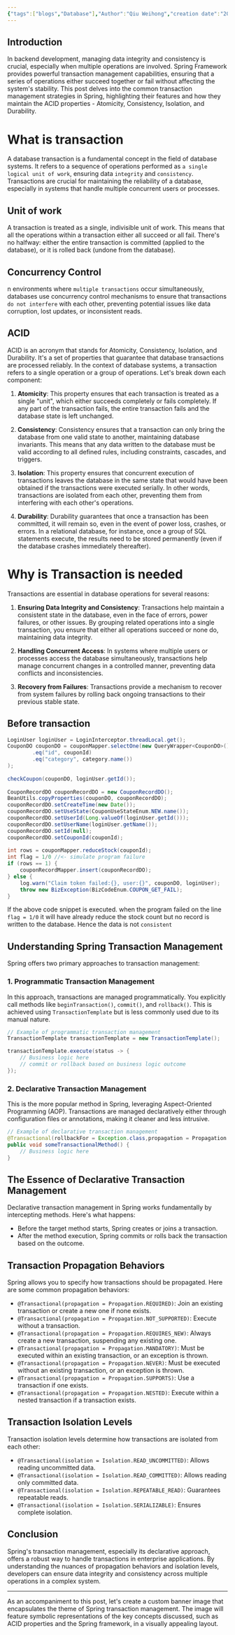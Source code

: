 ```yaml
---
{"tags":["blogs","Database"],"Author":"Qiu Weihong","creation date":"2023-11-12 20:18","modification date":"Sunday 12th November 2023 20:18:33","publish":null,"priority":null,"topics":["Backend Essential"],"banner":"https://infitniteloop.s3.ap-southeast-1.amazonaws.com/banner/db-transaction.png","dg-publish":true,"permalink":"/blogs/backend-development-essentials/a-guide-to-database-transaction/","dgPassFrontmatter":true,"created":"2023-11-12T20:18:33.000+08:00","updated":"2023-11-20T11:21:05.000+08:00"}
---
```



## Introduction

In backend development, managing data integrity and consistency is crucial, especially when multiple operations are involved. Spring Framework provides powerful transaction management capabilities, ensuring that a series of operations either succeed together or fail without affecting the system's stability. This post delves into the common transaction management strategies in Spring, highlighting their features and how they maintain the ACID properties - Atomicity, Consistency, Isolation, and Durability.

# What is transaction
A database transaction is a fundamental concept in the field of database systems. It refers to a sequence of operations performed as `a single logical unit of work`, ensuring data `integrity` and `consistency`. Transactions are crucial for maintaining the reliability of a database, especially in systems that handle multiple concurrent users or processes.
## Unit of work
A transaction is treated as a single, indivisible unit of work. This means that all the operations within a transaction either all succeed or all fail. There's no halfway: either the entire transaction is committed (applied to the database), or it is rolled back (undone from the database).

## Concurrency Control
n environments where `multiple transactions` occur simultaneously, databases use concurrency control mechanisms to ensure that transactions `do not interfere` with each other, preventing potential issues like data corruption, lost updates, or inconsistent reads.
## ACID
ACID is an acronym that stands for Atomicity, Consistency, Isolation, and Durability. It's a set of properties that guarantee that database transactions are processed reliably. In the context of database systems, a transaction refers to a single operation or a group of operations. Let's break down each component:

1. **Atomicity**: This property ensures that each transaction is treated as a single "unit", which either succeeds completely or fails completely. If any part of the transaction fails, the entire transaction fails and the database state is left unchanged.
    
2. **Consistency**: Consistency ensures that a transaction can only bring the database from one valid state to another, maintaining database invariants. This means that any data written to the database must be valid according to all defined rules, including constraints, cascades, and triggers.
    
3. **Isolation**: This property ensures that concurrent execution of transactions leaves the database in the same state that would have been obtained if the transactions were executed serially. In other words, transactions are isolated from each other, preventing them from interfering with each other's operations.
    
4. **Durability**: Durability guarantees that once a transaction has been committed, it will remain so, even in the event of power loss, crashes, or errors. In a relational database, for instance, once a group of SQL statements execute, the results need to be stored permanently (even if the database crashes immediately thereafter).
# Why is Transaction is needed
Transactions are essential in database operations for several reasons:

1. **Ensuring Data Integrity and Consistency**: Transactions help maintain a consistent state in the database, even in the face of errors, power failures, or other issues. By grouping related operations into a single transaction, you ensure that either all operations succeed or none do, maintaining data integrity.
    
2. **Handling Concurrent Access**: In systems where multiple users or processes access the database simultaneously, transactions help manage concurrent changes in a controlled manner, preventing data conflicts and inconsistencies.
    
3. **Recovery from Failures**: Transactions provide a mechanism to recover from system failures by rolling back ongoing transactions to their previous stable state.
## Before transaction
```java
LoginUser loginUser = LoginInterceptor.threadLocal.get();  
CouponDO couponDO = couponMapper.selectOne(new QueryWrapper<CouponDO>()  
        .eq("id", couponId)  
        .eq("category", category.name())  
);  
  
checkCoupon(couponDO, loginUser.getId());  
  
CouponRecordDO couponRecordDO = new CouponRecordDO();  
BeanUtils.copyProperties(couponDO, couponRecordDO);  
couponRecordDO.setCreateTime(new Date());  
couponRecordDO.setUseState(CouponUseStateEnum.NEW.name());  
couponRecordDO.setUserId(Long.valueOf(loginUser.getId()));  
couponRecordDO.setUserName(loginUser.getName());  
couponRecordDO.setId(null);  
couponRecordDO.setCouponId(couponId);  
  
int rows = couponMapper.reduceStock(couponId);  
int flag = 1/0 //<- simulate program failure
if (rows == 1) {  
    couponRecordMapper.insert(couponRecordDO);  
} else {  
    log.warn("Claim token failed:{}, user:{}", couponDO, loginUser);  
    throw new BizException(BizCodeEnum.COUPON_GET_FAIL);  
}
```
If the above code snippet is executed. when the program failed on the line `flag = 1/0` it will have already reduce the stock count but no record is written to the database. Hence the data is not `consistent`


## Understanding Spring Transaction Management

Spring offers two primary approaches to transaction management:

### 1. **Programmatic Transaction Management**

In this approach, transactions are managed programmatically. You explicitly call methods like `beginTransaction()`, `commit()`, and `rollback()`. This is achieved using `TransactionTemplate` but is less commonly used due to its manual nature.

```java
// Example of programmatic transaction management
TransactionTemplate transactionTemplate = new TransactionTemplate();

transactionTemplate.execute(status -> {
    // Business logic here
    // commit or rollback based on business logic outcome
});
```

### 2. **Declarative Transaction Management**

This is the more popular method in Spring, leveraging Aspect-Oriented Programming (AOP). Transactions are managed declaratively either through configuration files or annotations, making it cleaner and less intrusive.

```java
// Example of declarative transaction management
@Transactional(rollbackFor = Exception.class,propagation = Propagation.REQUIRED)
public void someTransactionalMethod() {
    // Business logic here
}
```

## The Essence of Declarative Transaction Management

Declarative transaction management in Spring works fundamentally by intercepting methods. Here's what happens:

- Before the target method starts, Spring creates or joins a transaction.
- After the method execution, Spring commits or rolls back the transaction based on the outcome.

## Transaction Propagation Behaviors

Spring allows you to specify how transactions should be propagated. Here are some common propagation behaviors:

- `@Transactional(propagation = Propagation.REQUIRED)`: Join an existing transaction or create a new one if none exists.
- `@Transactional(propagation = Propagation.NOT_SUPPORTED)`: Execute without a transaction.
- `@Transactional(propagation = Propagation.REQUIRES_NEW)`: Always create a new transaction, suspending any existing one.
- `@Transactional(propagation = Propagation.MANDATORY)`: Must be executed within an existing transaction, or an exception is thrown.
- `@Transactional(propagation = Propagation.NEVER)`: Must be executed without an existing transaction, or an exception is thrown.
- `@Transactional(propagation = Propagation.SUPPORTS)`: Use a transaction if one exists.
- `@Transactional(propagation = Propagation.NESTED)`: Execute within a nested transaction if a transaction exists.

## Transaction Isolation Levels

Transaction isolation levels determine how transactions are isolated from each other:

- `@Transactional(isolation = Isolation.READ_UNCOMMITTED)`: Allows reading uncommitted data.
- `@Transactional(isolation = Isolation.READ_COMMITTED)`: Allows reading only committed data.
- `@Transactional(isolation = Isolation.REPEATABLE_READ)`: Guarantees repeatable reads.
- `@Transactional(isolation = Isolation.SERIALIZABLE)`: Ensures complete isolation.

## Conclusion

Spring's transaction management, especially its declarative approach, offers a robust way to handle transactions in enterprise applications. By understanding the nuances of propagation behaviors and isolation levels, developers can ensure data integrity and consistency across multiple operations in a complex system.

---

As an accompaniment to this post, let's create a custom banner image that encapsulates the theme of Spring transaction management. The image will feature symbolic representations of the key concepts discussed, such as ACID properties and the Spring framework, in a visually appealing layout.